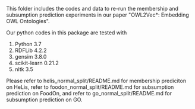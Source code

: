 This folder includes the codes and data to re-run the membership and subsumption prediction experiments in our paper "OWL2Vec\*: Embedding OWL Ontologies".

Our python codes in this package are tested with
1. Python 3.7
2. RDFLib 4.2.2
3. gensim 3.8.0
4. scikit-learn 0.21.2
5. nltk 3.5

Please refer to helis_normal_split/README.md for membership prediciton on HeLis, refer to foodon_normal_split/README.md for subsumption prediction on FoodOn, and refer to go_normal_split/README.md for subsumption prediction on GO.


